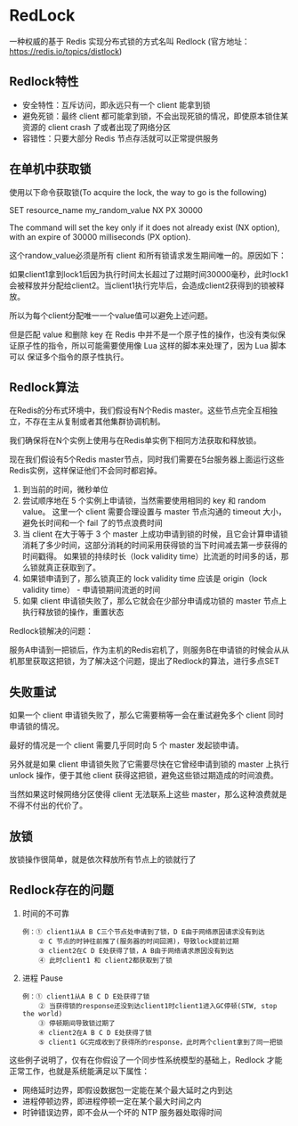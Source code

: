 # RedLock

一种权威的基于 Redis 实现分布式锁的方式名叫 Redlock (官方地址：https://redis.io/topics/distlock)

## Redlock特性
  
* 安全特性：互斥访问，即永远只有一个 client 能拿到锁
* 避免死锁：最终 client 都可能拿到锁，不会出现死锁的情况，即使原本锁住某资源的 client crash 了或者出现了网络分区
* 容错性：只要大部分 Redis 节点存活就可以正常提供服务   
    
## 在单机中获取锁

使用以下命令获取锁(To acquire the lock, the way to go is the following)

SET resource_name my_random_value NX PX 30000

The command will set the key only if it does not already exist (NX option), with an expire of 30000 milliseconds (PX option).

这个randow_value必须是所有 client 和所有锁请求发生期间唯一的。原因如下：

如果client1拿到lock1后因为执行时间太长超过了过期时间30000毫秒，此时lock1会被释放并分配给client2。当client1执行完毕后，会造成client2获得到的锁被释放。

所以为每个client分配唯一一个value值可以避免上述问题。

但是匹配 value 和删除 key 在 Redis 中并不是一个原子性的操作，也没有类似保证原子性的指令，所以可能需要使用像 Lua 这样的脚本来处理了，因为 Lua 脚本可以 保证多个指令的原子性执行。
    
## Redlock算法

在Redis的分布式环境中，我们假设有N个Redis master。这些节点完全互相独立，不存在主从复制或者其他集群协调机制。

我们确保将在N个实例上使用与在Redis单实例下相同方法获取和释放锁。

现在我们假设有5个Redis master节点，同时我们需要在5台服务器上面运行这些Redis实例，这样保证他们不会同时都宕掉。

1. 到当前的时间，微秒单位
2. 尝试顺序地在 5 个实例上申请锁，当然需要使用相同的 key 和 random value。
   这里一个 client 需要合理设置与 master 节点沟通的 timeout 大小，避免长时间和一个 fail 了的节点浪费时间
3. 当 client 在大于等于 3 个 master 上成功申请到锁的时候，且它会计算申请锁消耗了多少时间，这部分消耗的时间采用获得锁的当下时间减去第一步获得的时间戳得。
   如果锁的持续时长（lock validity time）比流逝的时间多的话，那么锁就真正获取到了。
4. 如果锁申请到了，那么锁真正的 lock validity time 应该是 origin（lock validity time） - 申请锁期间流逝的时间
5. 如果 client 申请锁失败了，那么它就会在少部分申请成功锁的 master 节点上执行释放锁的操作，重置状态
    
Redlock锁解决的问题：
        
服务A申请到一把锁后，作为主机的Redis宕机了，则服务B在申请锁的时候会从从机那里获取这把锁，为了解决这个问题，提出了Redlock的算法，进行多点SET
    
## 失败重试
    
如果一个 client 申请锁失败了，那么它需要稍等一会在重试避免多个 client 同时申请锁的情况。
    
最好的情况是一个 client 需要几乎同时向 5 个 master 发起锁申请。
    
另外就是如果 client 申请锁失败了它需要尽快在它曾经申请到锁的 master 上执行 unlock 操作，便于其他 client 获得这把锁，避免这些锁过期造成的时间浪费。

当然如果这时候网络分区使得 client 无法联系上这些 master，那么这种浪费就是不得不付出的代价了。

## 放锁
    
放锁操作很简单，就是依次释放所有节点上的锁就行了
    
## Redlock存在的问题
    
1. 时间的不可靠
        
       例：① client1从A B C三个节点处申请到了锁，D E由于网络原因请求没有到达
           ② C 节点的时钟往前推了(服务器的时间回溯)，导致lock提前过期
           ③ client2在C D E处获得了锁，A B由于网络请求原因没有到达
           ④ 此时client1 和 client2都获取到了锁
2. 进程 Pause
        
       例：① client1从A B C D E处获得了锁
           ② 当获得锁的response还没到达client1时client1进入GC停顿(STW, stop the world)
           ③ 停顿期间导致锁过期了
           ④ client2在A B C D E处获得了锁
           ⑤ client1 GC完成收到了获得所的response，此时两个client拿到了同一把锁
    
这些例子说明了，仅有在你假设了一个同步性系统模型的基础上，Redlock 才能正常工作，也就是系统能满足以下属性：
* 网络延时边界，即假设数据包一定能在某个最大延时之内到达
* 进程停顿边界，即进程停顿一定在某个最大时间之内
* 时钟错误边界，即不会从一个坏的 NTP 服务器处取得时间
   
